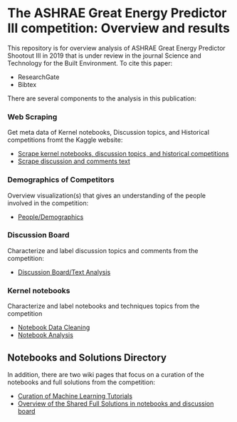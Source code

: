 # The ASHRAE Great Energy Predictor III competition: Overview and results
This repository is for overview analysis of ASHRAE Great Energy Predictor Shootout III in 2019 that is under review in the journal Science and Technology for the Built Environment. To cite this paper:

- ResearchGate
- Bibtex

There are several components to the analysis in this publication:

### Web Scraping 
Get meta data of Kernel notebooks, Discussion topics, and Historical competitions fromt the Kaggle website:
- [Scrape kernel notebooks, discussion topics, and historical competitions](WebScraping/Kaggle_WebScraping.ipynb)
- [Scrape discussion and comments text](WebScraping/Kaggle_WebScraping_Discussions.ipynb)
   
### Demographics of Competitors
Overview visualization(s) that gives an understanding of the people involved in the competition:
- [People/Demographics](Demographics/Map.ipynb)
   
### Discussion Board
Characterize and label discussion topics and comments from the competition:
- [Discussion Board/Text Analysis](DiscussionBoard/DiscussionAnalysis.ipynb)

### Kernel notebooks
Characterize and label notebooks and techniques topics from the competition
- [Notebook Data Cleaning](KernelNotebook/NotebookDataCleaning.ipynb) 
- [Notebook Analysis](KernelNotebook/Combined%20bar%20charts.ipynb) 

## Notebooks and Solutions Directory
In addition, there are two wiki pages that focus on a curation of the notebooks and full solutions from the competition:
- [Curation of Machine Learning Tutorials](https://github.com/buds-lab/ashrae-great-energy-predictor-3-overview-analysis/wiki/Curation-of-Machine-Learning-Tutorials)
- [Overview of the Shared Full Solutions in notebooks and discussion board](https://github.com/buds-lab/ashrae-great-energy-predictor-3-overview-analysis/wiki/Shared-solutions-in-kernel-notebooks-and-discussion-board)

